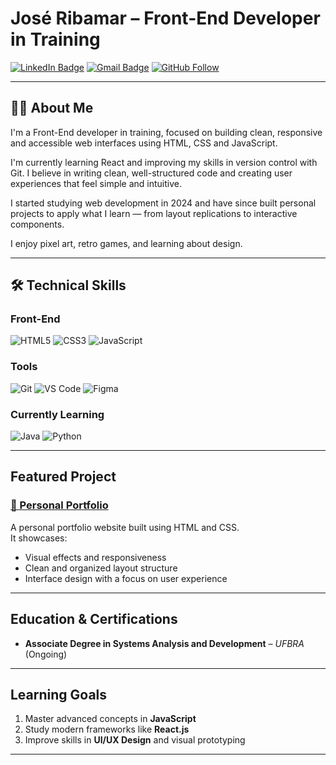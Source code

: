 # José Ribamar – Front-End Developer in Training

[![LinkedIn Badge](https://img.shields.io/badge/-LinkedIn-blue?style=flat-square&logo=Linkedin&logoColor=white)](https://www.linkedin.com/in/jos%C3%A9-ribamar-ferreira-de-brito-neto-054b12238/)
[![Gmail Badge](https://img.shields.io/badge/-Gmail-c14438?style=flat-square&logo=Gmail&logoColor=white)](mailto:ribamarn7@gmail.com)
[![GitHub Follow](https://img.shields.io/github/followers/sena-mp4?label=Follow&style=social)](https://github.com/sena-mp4)

---

## 👨‍💻 About Me

I'm a Front-End developer in training, focused on building clean, responsive and accessible web interfaces using HTML, CSS and JavaScript. 

I'm currently learning React and improving my skills in version control with Git. I believe in writing clean, well-structured code and creating user experiences that feel simple and intuitive.

I started studying web development in 2024 and have since built personal projects to apply what I learn — from layout replications to interactive components.

I enjoy pixel art, retro games, and learning about design.

---

## 🛠 Technical Skills

### Front-End
![HTML5](https://img.shields.io/badge/html5-%23E34F26.svg?style=for-the-badge&logo=html5&logoColor=white)
![CSS3](https://img.shields.io/badge/css3-%231572B6.svg?style=for-the-badge&logo=css3&logoColor=white)
![JavaScript](https://img.shields.io/badge/javascript-%23323330.svg?style=for-the-badge&logo=javascript&logoColor=%23F7DF1E)

### Tools
![Git](https://img.shields.io/badge/git-%23F05033.svg?style=for-the-badge&logo=git&logoColor=white)
![VS Code](https://img.shields.io/badge/VS%20Code-0078d7.svg?style=for-the-badge&logo=visual-studio-code&logoColor=white)
![Figma](https://img.shields.io/badge/figma-%23F24E1E.svg?style=for-the-badge&logo=figma&logoColor=white)

### Currently Learning
![Java](https://img.shields.io/badge/java-%23ED8B00.svg?style=for-the-badge&logo=openjdk&logoColor=white)
![Python](https://img.shields.io/badge/python-3670A0?style=for-the-badge&logo=python&logoColor=ffdd54)

---

## Featured Project

### [📁 Personal Portfolio](https://github.com/sena-mp4/portifolio)

A personal portfolio website built using HTML and CSS.  
It showcases:

- Visual effects and responsiveness  
- Clean and organized layout structure  
- Interface design with a focus on user experience  

---

## Education & Certifications

- **Associate Degree in Systems Analysis and Development** – *UFBRA* (Ongoing)

---

## Learning Goals

1. Master advanced concepts in **JavaScript**
2. Study modern frameworks like **React.js**
3. Improve skills in **UI/UX Design** and visual prototyping

---
